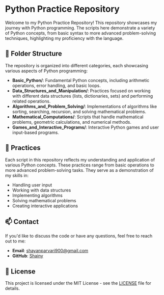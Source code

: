 # Python Practice Repository

Welcome to my Python Practice Repository! This repository showcases my journey with Python programming. The scripts here demonstrate a variety of Python concepts, from basic syntax to more advanced problem-solving techniques, highlighting my proficiency with the language.

## 📁 Folder Structure

The repository is organized into different categories, each showcasing various aspects of Python programming:

- **Basic_Python/**: Fundamental Python concepts, including arithmetic operations, error handling, and basic loops.
- **Data_Structures_and_Manipulation/**: Practices focused on working with different data structures (lists, dictionaries, sets) and performing related operations.
- **Algorithms_and_Problem_Solving/**: Implementations of algorithms like sorting, searching, recursion, and solving mathematical problems.
- **Mathematical_Computations/**: Scripts that handle mathematical problems, geometric calculations, and numerical methods.
- **Games_and_Interactive_Programs/**: Interactive Python games and user input-based programs.

## 📜 Practices

Each script in this repository reflects my understanding and application of various Python concepts. These practices range from basic operations to more advanced problem-solving tasks. They serve as a demonstration of my skills in:

- Handling user input
- Working with data structures
- Implementing algorithms
- Solving mathematical problems
- Creating interactive applications

## 📫 Contact

If you'd like to discuss the code or have any questions, feel free to reach out to me:

- **Email**: shayanparvari900@gmail.com
- **GitHub**: [Shainy](https://github.com/shayan12269)

## 📜 License

This project is licensed under the MIT License - see the [LICENSE](LICENSE) file for details.

